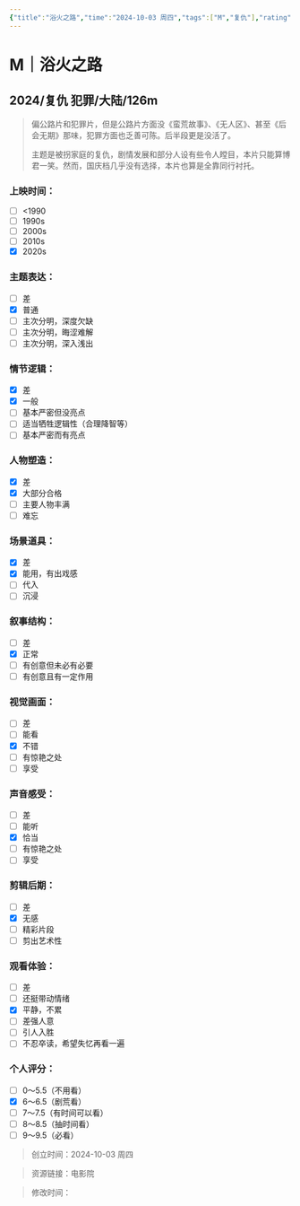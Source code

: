 ```yaml
---
{"title":"浴火之路","time":"2024-10-03 周四","tags":["M","复仇"],"rating":"6.5","dg-publish":true,"permalink":"/300 评价/M电影/新近看过/浴火之路/","dgPassFrontmatter":true,"created":"2024-10-03T22:45:47.248+08:00","updated":"2024-10-03T23:00:33.055+08:00"}
---
```


# M｜浴火之路
## 2024/复仇 犯罪/大陆/126m
>偏公路片和犯罪片，但是公路片方面没《蛮荒故事》、《无人区》、甚至《后会无期》那味，犯罪方面也乏善可陈。后半段更是没活了。
>
>主题是被拐家庭的复仇，剧情发展和部分人设有些令人瞠目，本片只能算博君一笑。然而，国庆档几乎没有选择，本片也算是全靠同行衬托。
### 上映时间：
- [ ] <1990
- [ ] 1990s
- [ ] 2000s
- [ ] 2010s
- [x] 2020s
### 主题表达：
- [ ] 差
- [x] 普通
- [ ] 主次分明，深度欠缺
- [ ] 主次分明，晦涩难解
- [ ] 主次分明，深入浅出
### 情节逻辑：
- [x] 差
- [x] 一般
- [ ] 基本严密但没亮点
- [ ] 适当牺牲逻辑性（合理降智等）
- [ ] 基本严密而有亮点
### 人物塑造：
- [x] 差
- [x] 大部分合格
- [ ] 主要人物丰满
- [ ] 难忘
### 场景道具：
- [x] 差
- [x] 能用，有出戏感
- [ ] 代入
- [ ] 沉浸
### 叙事结构：
- [ ] 差
- [x] 正常
- [ ] 有创意但未必有必要
- [ ] 有创意且有一定作用
### 视觉画面：
- [ ] 差
- [ ] 能看
- [x] 不错
- [ ] 有惊艳之处
- [ ] 享受
### 声音感受：
- [ ] 差
- [ ] 能听
- [x] 恰当
- [ ] 有惊艳之处
- [ ] 享受
### 剪辑后期：
- [ ] 差
- [x] 无感
- [ ] 精彩片段
- [ ] 剪出艺术性
### 观看体验：
- [ ] 差
- [ ] 还挺带动情绪
- [x] 平静，不累
- [ ] 差强人意
- [ ] 引人入胜
- [ ] 不忍卒读，希望失忆再看一遍
### 个人评分：
- [ ] 0～5.5（不用看）
- [x] 6～6.5（剧荒看）
- [ ] 7～7.5（有时间可以看）
- [ ] 8～8.5（抽时间看）
- [ ] 9～9.5（必看）

>创立时间：2024-10-03 周四

>资源链接：电影院

>修改时间：



